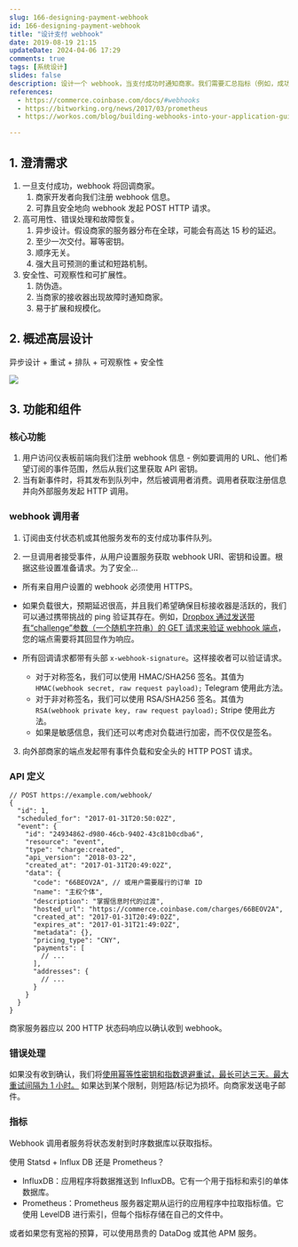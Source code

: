 ```yaml
---
slug: 166-designing-payment-webhook
id: 166-designing-payment-webhook
title: "设计支付 webhook"
date: 2019-08-19 21:15
updateDate: 2024-04-06 17:29
comments: true
tags: [系统设计]
slides: false
description: 设计一个 webhook，当支付成功时通知商家。我们需要汇总指标（例如，成功与失败）并在仪表板上显示。
references:
  - https://commerce.coinbase.com/docs/#webhooks
  - https://bitworking.org/news/2017/03/prometheus
  - https://workos.com/blog/building-webhooks-into-your-application-guidelines-and-best-practices

---
```


## 1. 澄清需求

1. 一旦支付成功，webhook 将回调商家。
    1. 商家开发者向我们注册 webhook 信息。
    2. 可靠且安全地向 webhook 发起 POST HTTP 请求。
2. 高可用性、错误处理和故障恢复。
    1. 异步设计。假设商家的服务器分布在全球，可能会有高达 15 秒的延迟。
    2. 至少一次交付。幂等密钥。
    3. 顺序无关。
    4. 强大且可预测的重试和短路机制。
3. 安全性、可观察性和可扩展性。
    1. 防伪造。
    2. 当商家的接收器出现故障时通知商家。
    3. 易于扩展和规模化。

## 2. 概述高层设计

异步设计 + 重试 + 排队 + 可观察性 + 安全性

![](https://tp-misc.b-cdn.net/blockeden/designing-payment-webhook@2x.webp)

## 3. 功能和组件

### 核心功能

1. 用户访问仪表板前端向我们注册 webhook 信息 - 例如要调用的 URL、他们希望订阅的事件范围，然后从我们这里获取 API 密钥。
2. 当有新事件时，将其发布到队列中，然后被调用者消费。调用者获取注册信息并向外部服务发起 HTTP 调用。

### webhook 调用者

1. 订阅由支付状态机或其他服务发布的支付成功事件队列。

2. 一旦调用者接受事件，从用户设置服务获取 webhook URI、密钥和设置。根据这些设置准备请求。为了安全...

  * 所有来自用户设置的 webhook 必须使用 HTTPS。

  * 如果负载很大，预期延迟很高，并且我们希望确保目标接收器是活跃的，我们可以通过携带挑战的 ping 验证其存在。例如，[Dropbox 通过发送带有“challenge”参数（一个随机字符串）的 GET 请求来验证 webhook 端点](https://www.dropbox.com/developers/reference/webhooks#documentation)，您的端点需要将其回显作为响应。
  * 所有回调请求都带有头部 `x-webhook-signature`。这样接收者可以验证请求。
    * 对于对称签名，我们可以使用 HMAC/SHA256 签名。其值为 `HMAC(webhook secret, raw request payload);` Telegram 使用此方法。
    * 对于非对称签名，我们可以使用 RSA/SHA256 签名。其值为 `RSA(webhook private key, raw request payload);` Stripe 使用此方法。
    * 如果是敏感信息，我们还可以考虑对负载进行加密，而不仅仅是签名。

3. 向外部商家的端点发起带有事件负载和安全头的 HTTP POST 请求。

### API 定义

```json5
// POST https://example.com/webhook/
{
  "id": 1,
  "scheduled_for": "2017-01-31T20:50:02Z",
  "event": {
    "id": "24934862-d980-46cb-9402-43c81b0cdba6",
    "resource": "event",
    "type": "charge:created",
    "api_version": "2018-03-22",
    "created_at": "2017-01-31T20:49:02Z",
    "data": {
      "code": "66BEOV2A", // 或用户需要履行的订单 ID
      "name": "主权个体",
      "description": "掌握信息时代的过渡",
      "hosted_url": "https://commerce.coinbase.com/charges/66BEOV2A",
      "created_at": "2017-01-31T20:49:02Z",
      "expires_at": "2017-01-31T21:49:02Z",
      "metadata": {},
      "pricing_type": "CNY",
      "payments": [
        // ...
      ],
      "addresses": {
        // ...
      }
    }
  }
}
```

商家服务器应以 200 HTTP 状态码响应以确认收到 webhook。

### 错误处理

如果没有收到确认，我们将[使用幂等性密钥和指数退避重试，最长可达三天。最大重试间隔为 1 小时。](https://puncsky.com/notes/43-how-to-design-robust-and-predictable-apis-with-idempotency) 如果达到某个限制，则短路/标记为损坏。向商家发送电子邮件。

### 指标

Webhook 调用者服务将状态发射到时序数据库以获取指标。

使用 Statsd + Influx DB 还是 Prometheus？

* InfluxDB：应用程序将数据推送到 InfluxDB。它有一个用于指标和索引的单体数据库。
* Prometheus：Prometheus 服务器定期从运行的应用程序中拉取指标值。它使用 LevelDB 进行索引，但每个指标存储在自己的文件中。

或者如果您有宽裕的预算，可以使用昂贵的 DataDog 或其他 APM 服务。